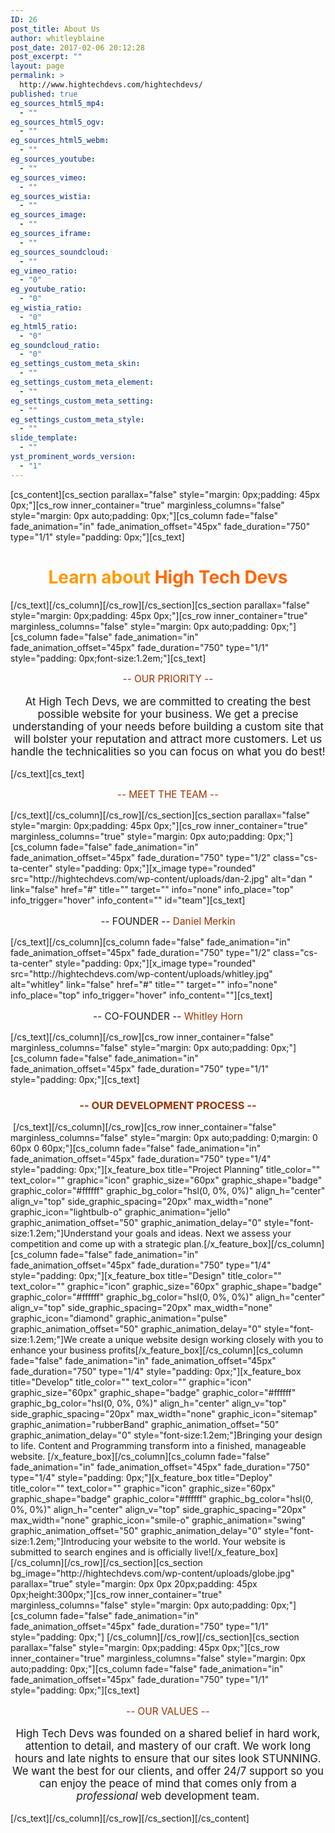 ```yaml
---
ID: 26
post_title: About Us
author: whitleyblaine
post_date: 2017-02-06 20:12:28
post_excerpt: ""
layout: page
permalink: >
  http://www.hightechdevs.com/hightechdevs/
published: true
eg_sources_html5_mp4:
  - ""
eg_sources_html5_ogv:
  - ""
eg_sources_html5_webm:
  - ""
eg_sources_youtube:
  - ""
eg_sources_vimeo:
  - ""
eg_sources_wistia:
  - ""
eg_sources_image:
  - ""
eg_sources_iframe:
  - ""
eg_sources_soundcloud:
  - ""
eg_vimeo_ratio:
  - "0"
eg_youtube_ratio:
  - "0"
eg_wistia_ratio:
  - "0"
eg_html5_ratio:
  - "0"
eg_soundcloud_ratio:
  - "0"
eg_settings_custom_meta_skin:
  - ""
eg_settings_custom_meta_element:
  - ""
eg_settings_custom_meta_setting:
  - ""
eg_settings_custom_meta_style:
  - ""
slide_template:
  - ""
yst_prominent_words_version:
  - "1"
---
```

[cs_content][cs_section parallax="false" style="margin: 0px;padding: 45px 0px;"][cs_row inner_container="true" marginless_columns="false" style="margin: 0px auto;padding: 0px;"][cs_column fade="false" fade_animation="in" fade_animation_offset="45px" fade_duration="750" type="1/1" style="padding: 0px;"][cs_text]<h1 style="text-align: center;"><span style="color: #ff6600;"><span style="color: #ff9900;">Learn about</span> High Tech Devs</span></h1>[/cs_text][/cs_column][/cs_row][/cs_section][cs_section parallax="false" style="margin: 0px;padding: 45px 0px;"][cs_row inner_container="true" marginless_columns="false" style="margin: 0px auto;padding: 0px;"][cs_column fade="false" fade_animation="in" fade_animation_offset="45px" fade_duration="750" type="1/1" style="padding: 0px;font-size:1.2em;"][cs_text]<p style="text-align: center; font-size: 1.1em;color: #993300">-- OUR PRIORITY --</p>
<p style="text-align: center; font-size: 1.2em;">At High Tech Devs, we are committed to creating the best possible website for your business. We get a precise understanding of your needs before building a custom site that will bolster your reputation and attract more customers. Let us handle the technicalities so you can focus on what you do best!</p>[/cs_text][cs_text]<p style="text-align: center; font-size:1.1em; color: #993300">-- MEET THE TEAM --</p>[/cs_text][/cs_column][/cs_row][/cs_section][cs_section parallax="false" style="margin: 0px;padding: 45px 0px;"][cs_row inner_container="true" marginless_columns="true" style="margin: 0px auto;padding: 0px;"][cs_column fade="false" fade_animation="in" fade_animation_offset="45px" fade_duration="750" type="1/2" class="cs-ta-center" style="padding: 0px;"][x_image type="rounded" src="http://hightechdevs.com/wp-content/uploads/dan-2.jpg" alt="dan " link="false" href="#" title="" target="" info="none" info_place="top" info_trigger="hover" info_content="" id="team"][cs_text]<p style="text-align: center; font-size:1.1em">-- FOUNDER --
<span style="color: #993300;">Daniel Merkin</span></p>[/cs_text][/cs_column][cs_column fade="false" fade_animation="in" fade_animation_offset="45px" fade_duration="750" type="1/2" class="cs-ta-center" style="padding: 0px;"][x_image type="rounded" src="http://hightechdevs.com/wp-content/uploads/whitley.jpg" alt="whitley" link="false" href="#" title="" target="" info="none" info_place="top" info_trigger="hover" info_content=""][cs_text]<p style="text-align: center; font-size:1.1em">-- CO-FOUNDER --
<span style="color: #993300;">Whitley Horn</span></p>[/cs_text][/cs_column][/cs_row][cs_row inner_container="false" marginless_columns="false" style="margin: 0px auto;padding: 0px;"][cs_column fade="false" fade_animation="in" fade_animation_offset="45px" fade_duration="750" type="1/1" style="padding: 0px;"][cs_text]<h3 style="text-align: center;"><span style="color: #993300;">-- OUR DEVELOPMENT PROCESS --</span></h3>
&nbsp;[/cs_text][/cs_column][/cs_row][cs_row inner_container="false" marginless_columns="false" style="margin: 0px auto;padding: 0;margin: 0 60px 0 60px;"][cs_column fade="false" fade_animation="in" fade_animation_offset="45px" fade_duration="750" type="1/4" style="padding: 0px;"][x_feature_box title="Project Planning" title_color="" text_color="" graphic="icon" graphic_size="60px" graphic_shape="badge" graphic_color="#ffffff" graphic_bg_color="hsl(0, 0%, 0%)" align_h="center" align_v="top" side_graphic_spacing="20px" max_width="none" graphic_icon="lightbulb-o" graphic_animation="jello" graphic_animation_offset="50" graphic_animation_delay="0"  style="font-size:1.2em;"]Understand your goals and ideas. Next we assess your competition and come up with a strategic plan.[/x_feature_box][/cs_column][cs_column fade="false" fade_animation="in" fade_animation_offset="45px" fade_duration="750" type="1/4" style="padding: 0px;"][x_feature_box title="Design" title_color="" text_color="" graphic="icon" graphic_size="60px" graphic_shape="badge" graphic_color="#ffffff" graphic_bg_color="hsl(0, 0%, 0%)" align_h="center" align_v="top" side_graphic_spacing="20px" max_width="none" graphic_icon="diamond" graphic_animation="pulse" graphic_animation_offset="50" graphic_animation_delay="0"  style="font-size:1.2em;"]We create a unique website design working closely with you to enhance your business profits[/x_feature_box][/cs_column][cs_column fade="false" fade_animation="in" fade_animation_offset="45px" fade_duration="750" type="1/4" style="padding: 0px;"][x_feature_box title="Develop" title_color="" text_color="" graphic="icon" graphic_size="60px" graphic_shape="badge" graphic_color="#ffffff" graphic_bg_color="hsl(0, 0%, 0%)" align_h="center" align_v="top" side_graphic_spacing="20px" max_width="none" graphic_icon="sitemap" graphic_animation="rubberBand" graphic_animation_offset="50" graphic_animation_delay="0"  style="font-size:1.2em;"]Bringing your design to life. Content and Programming transform into a finished, manageable website. [/x_feature_box][/cs_column][cs_column fade="false" fade_animation="in" fade_animation_offset="45px" fade_duration="750" type="1/4" style="padding: 0px;"][x_feature_box title="Deploy" title_color="" text_color="" graphic="icon" graphic_size="60px" graphic_shape="badge" graphic_color="#ffffff" graphic_bg_color="hsl(0, 0%, 0%)" align_h="center" align_v="top" side_graphic_spacing="20px" max_width="none" graphic_icon="smile-o" graphic_animation="swing" graphic_animation_offset="50" graphic_animation_delay="0"  style="font-size:1.2em;"]Introducing your website to the world. Your website is submitted to search engines and is officially live![/x_feature_box][/cs_column][/cs_row][/cs_section][cs_section bg_image="http://hightechdevs.com/wp-content/uploads/globe.jpg" parallax="true" style="margin: 0px 0px 20px;padding: 45px 0px;height:300px;"][cs_row inner_container="true" marginless_columns="false" style="margin: 0px auto;padding: 0px;"][cs_column fade="false" fade_animation="in" fade_animation_offset="45px" fade_duration="750" type="1/1" style="padding: 0px;"]&nbsp;[/cs_column][/cs_row][/cs_section][cs_section parallax="false" style="margin: 0px;padding: 45px 0px;"][cs_row inner_container="true" marginless_columns="false" style="margin: 0px auto;padding: 0px;"][cs_column fade="false" fade_animation="in" fade_animation_offset="45px" fade_duration="750" type="1/1" style="padding: 0px;"][cs_text]<div class="voffset30"></div>
<p class="process-info about-values" style="text-align: center; font-size: 1.1em;color: #993300">-- OUR VALUES --</p>
<p class="process-info about-values" style="text-align: center; font-size: 1.2em;">High Tech Devs was founded on a shared belief in hard work, attention to detail, and mastery of our craft. We work long hours and late nights to ensure that our sites look STUNNING. We want the best for our clients, and offer 24/7 support so you can enjoy the peace of mind that comes only from a <em>professional </em>web development team.</p>[/cs_text][/cs_column][/cs_row][/cs_section][/cs_content]
